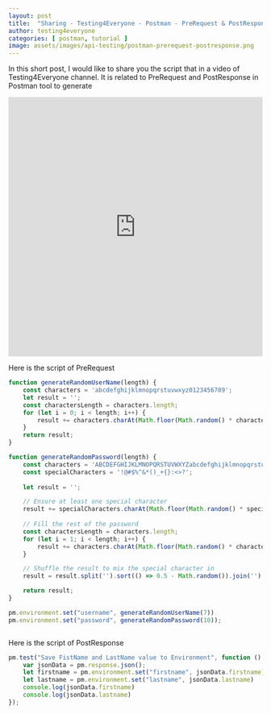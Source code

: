 ```yaml
---
layout: post
title:  "Sharing - Testing4Everyone - Postman - PreRequest & PostResponse"
author: testing4everyone
categories: [ postman, tutorial ]
image: assets/images/api-testing/postman-prerequest-postresponse.png
---
```


In this short post, I would like to share you the script that in a video of Testing4Everyone channel. It is related to PreRequest and PostResponse in Postman tool to generate 

<p><iframe style="width:100%;" height="515" src="https://www.youtube.com/embed/oNTV1lBDwhU?si=ZtyZVzNqYb8&lc" frameborder="0" allowfullscreen></iframe></p>

Here is the script of PreRequest
```js
function generateRandomUserName(length) {
    const characters = 'abcdefghijklmnopqrstuvwxyz0123456789';
    let result = '';
    const charactersLength = characters.length;
    for (let i = 0; i < length; i++) {
        result += characters.charAt(Math.floor(Math.random() * charactersLength));
    }
    return result;
}

function generateRandomPassword(length) {
    const characters = 'ABCDEFGHIJKLMNOPQRSTUVWXYZabcdefghijklmnopqrstuvwxyz0123456789';
    const specialCharacters = '!@#$%^&*()_+{}:<>?';
    
    let result = '';

    // Ensure at least one special character
    result += specialCharacters.charAt(Math.floor(Math.random() * specialCharacters.length));
    
    // Fill the rest of the password
    const charactersLength = characters.length;
    for (let i = 1; i < length; i++) {
        result += characters.charAt(Math.floor(Math.random() * charactersLength));
    }

    // Shuffle the result to mix the special character in
    result = result.split('').sort(() => 0.5 - Math.random()).join('');

    return result;
}

pm.environment.set("username", generateRandomUserName(7))
pm.environment.set("password", generateRandomPassword(10));



```

Here is the script of PostResponse
```js
pm.test("Save FistName and LastName value to Environment", function () {
    var jsonData = pm.response.json();
    let firstname = pm.environment.set("firstname", jsonData.firstname)
    let lastname = pm.environment.set("lastname", jsonData.lastname)
    console.log(jsonData.firstname)
    console.log(jsonData.lastname)
});
```